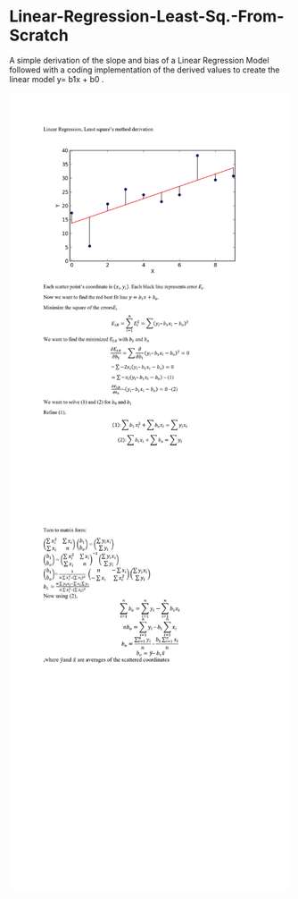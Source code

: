 # Linear-Regression-Least-Sq.-From-Scratch
A simple derivation of the slope and bias of a Linear Regression Model followed with a coding implementation of the derived values to create the linear model y= b1x + b0 .

<img width="895" alt="." src="https://github.com/Harsh-Gill/Linear-Regression-Least-Sq.-From-Scratch/blob/main/deriv_digital/0001.jpg">


<img width="895" alt="." src="https://github.com/Harsh-Gill/Linear-Regression-Least-Sq.-From-Scratch/blob/main/deriv_digital/0002.jpg">





